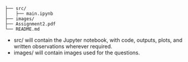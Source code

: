 ```
├── src/
│   ├── main.ipynb
├── images/
├── Assignment2.pdf
└── README.md
```

- src/ will contain the Jupyter notebook, with code, outputs, plots, and written observations wherever required.
- images/ will contain images used for the questions.

